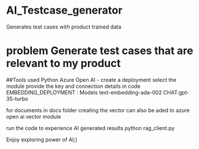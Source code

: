 # AI_Testcase_generator
Generates test cases with product trained data
# problem Generate test cases that are relevant to my product 
##Tools used 
Python 
Azure Open AI - create a deployment select the module provide the key and connection details in code 
EMBEDDING_DEPLOYMENT : Models text-embedding-ada-002 
CHAT:gpt-35-turbo

for documents in docs folder creating the vector can also be aded to azure open ai vector module

run the code to experience AI generated results 
python rag_client.py

Enjoy exploring power of AI;)
